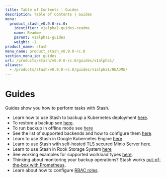 ```yaml
---
title: Table of Contents | Guides
description: Table of Contents | Guides
menu:
  product_stash_v0.9.0-rc.0:
    identifier: v1alpha1-guides-readme
    name: Readme
    parent: v1alpha1-guides
    weight: -1
product_name: stash
menu_name: product_stash_v0.9.0-rc.0
section_menu_id: guides
url: /products/stash/v0.9.0-rc.0/guides/v1alpha1/
aliases:
  - /products/stash/v0.9.0-rc.0/guides/v1alpha1/README/
---
```

# Guides

Guides show you how to perform tasks with Stash.

- Learn how to use Stash to backup a Kubernetes deployment [here](/docs/guides/v1alpha1/backup.md).
- To restore a backup see [here](/docs/guides/v1alpha1/restore.md).
- To run backup in offline mode see [here](/docs/guides/v1alpha1/offline_backup.md)
- See the list of supported backends and how to configure them [here](/docs/guides/v1alpha1/backends/overview.md).
- Learn to use Stash in Google Kubernetes Engine [here](/docs/guides/v1alpha1/platforms/gke.md)
- Learn to use Stash with self-hosted TLS secured Minio Server [here](/docs/guides/v1alpha1/platforms/minio.md).
- Learn to use Stash in Rook Storage System [here](/docs/guides/v1alpha1/platforms/rook.md)
- See working examples for supported workload types [here](/docs/guides/v1alpha1/workloads.md).
- Thinking about monitoring your backup operations? Stash works [out-of-the-box with Prometheus](/docs/guides/v1alpha1/monitoring/overview.md).
- Learn about how to configure [RBAC roles](/docs/guides/v1alpha1/rbac.md).

